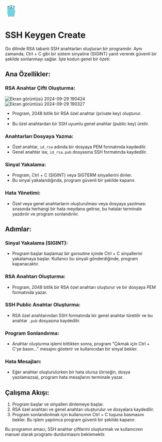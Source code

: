 <a href="https://golang.org/" target="_blank" rel="noreferrer"> 
    <img src="https://raw.githubusercontent.com/devicons/devicon/master/icons/go/go-original.svg" alt="golang" width="40" height="40"/> 
</a> 
<br>

# SSH Keygen Create

Go dilinde RSA tabanlı SSH anahtarları oluşturan bir programdır. Aynı zamanda, Ctrl + C gibi bir sistem sinyaline (SIGINT) yanıt vererek güvenli bir şekilde sonlanmayı sağlar. İşte kodun genel bir özeti:

## Ana Özellikler:


### RSA Anahtar Çifti Oluşturma:


![Ekran görüntüsü 2024-09-29 190424](https://github.com/user-attachments/assets/9d4c3b1e-1148-4d52-becc-7ec65b83d941)
![Ekran görüntüsü 2024-09-29 190327](https://github.com/user-attachments/assets/2b6f3eab-2a71-4626-b294-6492b4f53f92)

- Program, 2048 bitlik bir RSA özel anahtar (private key) oluşturur.
- 
- Bu özel anahtardan bir SSH uyumlu genel anahtar (public key) üretir.

### Anahtarları Dosyaya Yazma:

- Özel anahtar, `id_rsa` adında bir dosyaya PEM formatında kaydedilir.
- Genel anahtar ise, `id_rsa.pub` dosyasına SSH formatında kaydedilir.

### Sinyal Yakalama:

- Program, Ctrl + C (SIGINT) veya SIGTERM sinyallerini dinler.
- Bu sinyal yakalandığında, program güvenli bir şekilde kapanır.

### Hata Yönetimi:

- Özel veya genel anahtarların oluşturulması veya dosyaya yazılması sırasında herhangi bir hata meydana gelirse, bu hatalar terminale yazdırılır ve program sonlandırılır.

## Adımlar:


### Sinyal Yakalama (SIGINT):

- Program başlar başlamaz bir goroutine içinde Ctrl + C sinyallerini yakalamaya başlar. Kullanıcı bu sinyali gönderdiğinde, program kapanacaktır.

### RSA Anahtarı Oluşturma:

- Program, 2048 bitlik bir RSA özel anahtarı oluşturur ve bir dosyaya PEM formatında yazar.

### SSH Public Anahtar Oluşturma:

- RSA özel anahtarından SSH formatında bir genel anahtar türetilir ve bu anahtar `.pub` dosyasına kaydedilir.

### Program Sonlandırma:

- Anahtar oluşturma işlemi bittikten sonra, program "Çıkmak için Ctrl + C'ye basın..." mesajını gösterir ve kullanıcıdan bir sinyal bekler.

### Hata Mesajları:

- Eğer anahtar oluşturulurken bir hata olursa (örneğin, dosya yazılamazsa), program hata mesajlarını terminale yazar.

## Çalışma Akışı:

1. Program başlar ve sinyalleri dinlemeye başlar.
2. RSA özel anahtarı ve genel anahtarı oluşturulur ve dosyalara kaydedilir.
3. Program sonlandırılmak için kullanıcının Ctrl + C tuşuna basmasını bekler. Bu işlem yapılınca program güvenli bir şekilde kapanır.

Bu programın amacı, SSH anahtar çiftlerini oluşturmak ve kullanıcının manuel olarak programı durdurmasını beklemektir.

